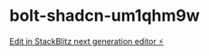 # bolt-shadcn-um1qhm9w

[Edit in StackBlitz next generation editor ⚡️](https://stackblitz.com/~/github.com/memaschow2/bolt-shadcn-um1qhm9w)